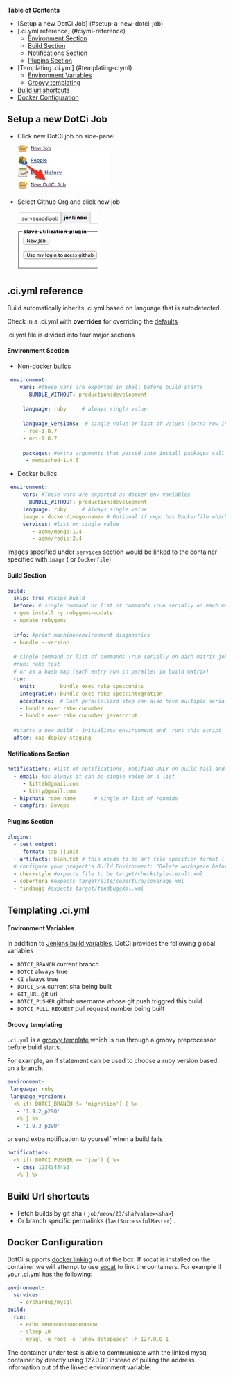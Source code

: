 **Table of Contents**
- [Setup a new DotCi Job] (#setup-a-new-dotci-job)
- [.ci.yml reference] (#ciyml-reference)
   - [Environment Section](#environment-section)
   - [Build Section](#build-section)
   - [Notifications Section](#notifications-section)
   - [Plugins Section](#plugins-section)
- [Templating .ci.yml] (#templating-ciyml)   
   - [Environment Variables](#environment-variables)
   - [Groovy templating](#groovy-templating )
- [Build url shortcuts](#build-url-shortcuts)
- [Docker Configuration](#docker-configuration)

## Setup a new DotCi Job
   - Click new DotCi job on side-panel
     
      ![New Job](screenshots/new-job-link.png)  
   - Select Github Org and click new job
    
     ![org](screenshots/create-job.png)

## .ci.yml reference
 Build automatically inherits .ci.yml based on language that is autodetected. 
 
 Check in a .ci.yml with **overrides** for overriding the [defaults](../src/main/resources/com/groupon/jenkins/buildconfiguration/base_yml)
 
.ci.yml file is divided into four major sections

#### Environment Section 
  
 -  Non-docker builds
```yaml
 environment:
    vars: #These vars are exported in shell before build starts
       BUNDLE_WITHOUT: production:development  
     
     language: ruby     # always single value
     
     language_versions:  # single value or list of values (extra row in build matrix)
     - ree-1.8.7
     - mri-1.8.7
   
     packages: #extra arguments that passed into install_packages call
      - memcached-1.4.5 
```

 - Docker builds
```yaml
 environment:
     vars: #These vars are exported as docker env variables
       BUNDLE_WITHOUT: production:development 
     language: ruby     # always single value   
     image:< docker/image-name> # Optional if repo has Dockerfile which would be used to  build an image
     services: #list or single value 
        - acme/mongo:1.4
        - acme/redis:2.4
```
   Images specified under `services` section would be [linked](http://docs.docker.io/use/working_with_links_names/) to 
   the container specified with `image` ( or `Dockerfile`)
   
#### Build Section

```yaml
build:
  skip: true #skips build
  before: # single command or list of commands (run serially on each matrix job)
  - gem install -y rubygems-update
  - update_rubygems

  info: #print machine/environment diagnostics
  - bundle --version

  # single command or list of commands (run serially on each matrix job)
  #run: rake test
  # or as a hash map (each entry run in parallel in build matrix)
  run:         
    unit:        bundle exec rake spec:units
    integration: bundle exec rake spec:integration
    acceptance:  # Each parallelized step can also have multiple serial commands
    - bundle exec rake cucumber
    - bundle exec rake cucumber:javascript

  #starts a new build - initializes environment and  runs this script
  after: cap deploy staging
```
#### Notifications Section 
```yaml
notifications: #list of notifications, notified ONLY on build fail and branch recovery.
  - email: #as always it can be single value or a list
     - kittah@gmail.com
     - kitty@gmail.com
  - hipchat: room-name      # single or list of roomids  
  - campfire: Devops              
```

#### Plugins Section 
```yaml
plugins: 
  - test_output: 
     format: tap |junit
  - artifacts: blah.txt # this needs to be ant file specifier format ( see  http://ant.apache.org/manual/Types/fileset.html)
  # configure your project's Build Environment: "Delete workspace before build starts" to avoid accumulative artifacts
  - checkstyle #expects file to be target/checkstyle-result.xml
  - cobertura #expects target/site/cobertura/coverage.xml
  - findbugs #expects target/findbugsXml.xml
```

## Templating .ci.yml 

#### Environment Variables
In addition to [Jenkins build variables](https://wiki.jenkins-ci.org/display/JENKINS/Building+a+software+project#Buildingasoftwareproject-JenkinsSetEnvironmentVariables), DotCi provides the following global variables  
- ```DOTCI_BRANCH```  current branch 
- ```DOTCI``` always true 
- ```CI``` always true 
- ```DOTCI_SHA``` current  sha being built 
- ```GIT_URL``` git url 
- ```DOTCI_PUSHER``` github username whose git push triggred this build 
- ```DOTCI_PULL_REQUEST``` pull request number being built   

#### Groovy templating  

`.ci.yml` is a [groovy template](http://groovy.codehaus.org/Groovy+Templates) which is  run through a groovy preprocessor before build starts.

For example, an if statement can be used to choose a ruby version based on a branch.

``` yaml
environment:
 language: ruby
 language_versions: 
  <% if( DOTCI_BRANCH != 'migration') { %>
   - '1.9.2_p290' 
   <% } %>
   - '1.9.3_p290'
```

or send extra notification to yourself when a build fails

```yaml
notifications:
  <% if( DOTCI_PUSHER == 'joe') { %>
   - sms: 1234344453
   <% } %>

```

## Build Url shortcuts
 * Fetch builds by git sha ( `job/meow/23/sha?value=<sha>`) 
 * Or branch specific permalinks (`lastSuccessfulMaster`) .
     
## Docker Configuration
 DotCi supports [docker linking](https://docs.docker.com/userguide/dockerlinks/) out of the box. If socat is installed on the container we will attempt to use [socat](https://docs.docker.com/articles/ambassador_pattern_linking/) to link the containers. For example if your .ci.yml has the following:
```yaml
environment:
  services:
    - orchardup/mysql
build:
  run:
    - echo meooooooooooooooow
    - sleep 10
    - mysql -u root -e 'show databases' -h 127.0.0.1
```
The container under test is able to communicate with the linked mysql container by directly using 127.0.0.1 instead of pulling the address information out of the linked environment variable.
